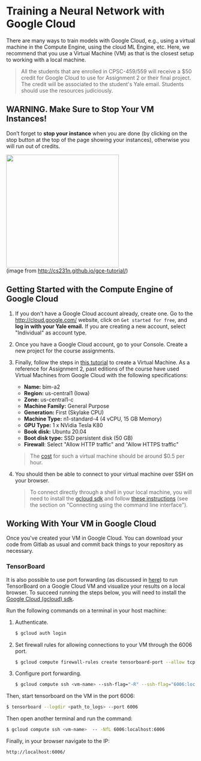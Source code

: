 # Training a Neural Network with Google Cloud

There are many ways to train models with Google Cloud, e.g., using a virtual machine in the Compute Engine, using the 
cloud ML Engine, etc. Here, we recommend that you use a Virtual Machine (VM) as that is the closest
setup to working with a local machine.

> All the students that are enrolled in CPSC-459/559 will receive a $50 credit for Google Cloud
to use for Assignment 2 or their final project. The credit will be associated
to the student's Yale email. Students should use the resources judiciously. 

## WARNING. Make Sure to Stop Your VM Instances!

Don’t forget to **stop your instance** when you are done 
(by clicking on the stop button at the top of the page showing your instances), 
otherwise you will run out of credits. 

<img src="http://cs231n.github.io/assets/sadpuppy_nocredits.png" width="300"/><br/>
(image from http://cs231n.github.io/gce-tutorial/)

## Getting Started with the Compute Engine of Google Cloud

1. If you don't have a Google Cloud account already, create one. Go to the http://cloud.google.com/
website, click on `Get started for free`, and **log in with your Yale email.** If you are creating a new account, select "Individual" as account type.

2. Once you have a Google Cloud account, go to your Console. Create a new project 
for the course assignments.
   
3. Finally, follow the steps in [this tutorial](https://cloud.google.com/compute/docs/quickstart-linux) to create a Virtual Machine. 
As a reference for Assignment 2, past editions of the course have used Virtual Machines from Google Cloud with the 
following specifications:

    - **Name:** bim-a2
    - **Region:** us-central1 (Iowa)
    - **Zone:** us-central1-c
    - **Machine Family:** General Purpose
    - **Generation:** First (Skylake CPU)
    - **Machine Type:** n1-standard-4 (4 vCPU, 15 GB Memory)
    - **GPU Type:** 1 x NVidia Tesla K80
    - **Book disk:** Ubuntu 20.04
    - **Boot disk type:** SSD persistent disk (50 GB)
    - **Firewall**: Select "Allow HTTP traffic" and "Allow HTTPS traffic"

    > The [cost](https://cloud.google.com/products/calculator) for such a virtual machine should be around $0.5 per hour.
    
4. You should then be able to connect to your virtual machine over SSH on your browser.

    > To connect directly through a shell in your local machine, you will need to install the
    [gcloud sdk](https://cloud.google.com/sdk/gcloud/) and follow [these instructions](https://cloud.google.com/compute/docs/instances/connecting-to-instance)
    (see the section on "Connecting using the command line interface").


## Working With Your VM in Google Cloud

Once you've created your VM in Google Cloud. You can download your code from Gitlab as usual
and commit back things to your repository as necessary. 

### TensorBoard 
It is also possible to use port forwarding (as discussed in [here](https://stackoverflow.com/questions/45060922/tensorboard-execution-from-google-cloud-machine)) to 
run TensorBoard on a Google Cloud VM and visualize your results on a local browser.
To succeed running the steps below, you will need to install the [Google Cloud (gcloud) sdk](https://cloud.google.com/sdk/gcloud/).

Run the following commands on a terminal in your host machine:

1.  Authenticate.
    ```bash
    $ gcloud auth login
    ```
    
2. Set firewall rules for allowing connections to your VM through the 6006 port.
    ```bash
    $ gcloud compute firewall-rules create tensorboard-port --allow tcp:6006
    ```
    
3. Configure port forwarding.
    ```bash
    $ gcloud compute ssh <vm-name> --ssh-flag="-R" --ssh-flag="6006:localhost:6006"
    ```
    
Then, start tensorboard on the VM in the port 6006:

```bash
$ tensorboard --logdir <path_to_logs> --port 6006
```

Then open another terminal and run the command:
```bash
$ gcloud compute ssh <vm-name>  -- -NfL 6006:localhost:6006
```

Finally, in your browser navigate to the IP: 
```
http://localhost:6006/
```
    
<!-- Finally, get the external IP of your VM from the google cloud VM console. Connect from your
local machine by opening up the address http://<vm-external-ip>:6006/ in a browser. -->

